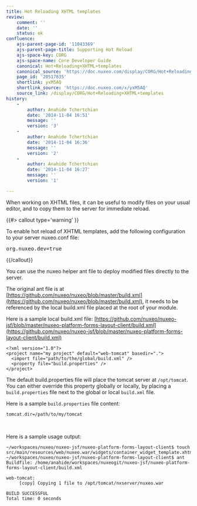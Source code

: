 ```yaml
---
title: Hot Reloading XHTML templates
review:
    comment: ''
    date: ''
    status: ok
confluence:
    ajs-parent-page-id: '11043369'
    ajs-parent-page-title: Supporting Hot Reload
    ajs-space-key: CORG
    ajs-space-name: Core Developer Guide
    canonical: Hot+Reloading+XHTML+templates
    canonical_source: 'https://doc.nuxeo.com/display/CORG/Hot+Reloading+XHTML+templates'
    page_id: '20517835'
    shortlink: yxM5AQ
    shortlink_source: 'https://doc.nuxeo.com/x/yxM5AQ'
    source_link: /display/CORG/Hot+Reloading+XHTML+templates
history:
    - 
        author: Anahide Tchertchian
        date: '2014-11-04 16:51'
        message: ''
        version: '3'
    - 
        author: Anahide Tchertchian
        date: '2014-11-04 16:36'
        message: ''
        version: '2'
    - 
        author: Anahide Tchertchian
        date: '2014-11-04 16:27'
        message: ''
        version: '1'

---
```

When working on XHTML files, it can be useful to modify files on your usual editor, and to copy them to the server for immediate reload.

{{#> callout type='warning' }}

To enable hot reload of XHTML templates, add the following configuration to your server nuxeo.conf file:

<pre>org.nuxeo.dev=true</pre>

{{/callout}}

You can use the nuxeo helper ant file to deploy modified files directly to the server.

The original ant file is at [https://github.com/nuxeo/nuxeo/blob/master/build.xml](https://github.com/nuxeo/nuxeo/blob/master/build.xml), it needs to be referenced by the local build.xml file placed at the root of your module.

Here is a sample local build.xml file: [https://github.com/nuxeo/nuxeo-jsf/blob/master/nuxeo-platform-forms-layout-client/build.xml](https://github.com/nuxeo/nuxeo-jsf/blob/master/nuxeo-platform-forms-layout-client/build.xml)

```
<?xml version="1.0"?>
<project name="my project" default="web-tomcat" basedir=".">
  <import file="path/to/the/global/build.xml" />
  <property file="build.properties" />
</project>
```

The default build.properties file will place the tomcat server at `/opt/tomcat`. You can either override this property globally or locally, by placing a `build.properties` file next to the global or local `build.xml` file.

Here is a sample `build.properties` file content:

```
tomcat.dir=/path/to/my/tomcat
```

&nbsp;

Here is a sample usage output:

```
~/workspaces/nuxeo/nuxeo-jsf/nuxeo-platform-forms-layout-client$ touch src/main/resources/web/nuxeo.war/widgets/container_widget_template.xhtml 
~/workspaces/nuxeo/nuxeo-jsf/nuxeo-platform-forms-layout-client$ ant
Buildfile: /home/anahide/workspaces/nuxeogit/nuxeo-jsf/nuxeo-platform-forms-layout-client/build.xml

web-tomcat:
     [copy] Copying 1 file to /opt/tomcat/nxserver/nuxeo.war

BUILD SUCCESSFUL
Total time: 0 seconds
```